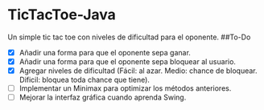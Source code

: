 # TicTacToe-Java
Un simple tic tac toe con niveles de dificultad para el oponente.
##To-Do
- [x] Añadir una forma para que el oponente sepa ganar.
- [x] Añadir una forma para que el oponente sepa bloquear al usuario.
- [x] Agregar niveles de dificultad (Fácil: al azar. Medio: chance de bloquear. Dificil: bloquea toda chance que tiene).
- [ ] Implementar un Minimax para optimizar los métodos anteriores.
- [ ] Mejorar la interfaz gráfica cuando aprenda Swing.

